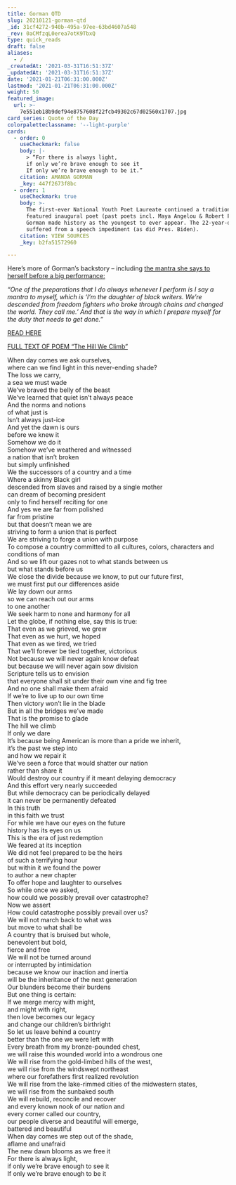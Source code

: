 ```yaml
---
title: Gorman QTD
slug: 20210121-gorman-qtd
_id: 31cf4272-940b-495a-97ee-63bd4607a548
_rev: 0aCMfzqL0erea7otK9TbxQ
type: quick_reads
draft: false
aliases:
  - /
_createdAt: '2021-03-31T16:51:37Z'
_updatedAt: '2021-03-31T16:51:37Z'
date: '2021-01-21T06:31:00.000Z'
lastmod: '2021-01-21T06:31:00.000Z'
weight: 50
featured_image:
  url: >-
    7e551eb18b9def94e8757608f22fcb49302c67d02560x1707.jpg
card_series: Quote of the Day
colorpaletteclassname: '--light-purple'
cards:
  - order: 0
    useCheckmark: false
    body: |-
      > “For there is always light,  
      if only we’re brave enough to see it  
      If only we’re brave enough to be it.”
    citation: AMANDA GORMAN
    _key: 447f2673f8bc
  - order: 1
    useCheckmark: true
    body: >-
      The first-ever National Youth Poet Laureate continued a tradition of a
      featured inaugural poet (past poets incl. Maya Angelou & Robert Frost) –
      Gorman made history as the youngest to ever appear. The 22-year-old once
      suffered from a speech impediment (as did Pres. Biden).
    citation: VIEW SOURCES
    _key: b2fa51572960

---
```

Here’s more of Gorman’s backstory – including [the mantra she says to herself before a big performance:](https://www.cbsnews.com/news/amanda-gorman-inaugural-poet/)

_“One of the preparations that I do always whenever I perform is I say a mantra to myself, which is ‘I’m the daughter of black writers. We’re descended from freedom fighters who broke through chains and changed the world. They call me.’ And that is the way in which I prepare myself for the duty that needs to get done.”_

[READ HERE](https://www.cbsnews.com/news/amanda-gorman-inaugural-poet/)

[F](https://thehill.com/homenews/news/535052-read-transcript-of-amanda-gormans-inaugural-poem)[ULL TEXT OF POEM “The Hill We Climb”](https://thehill.com/homenews/news/535052-read-transcript-of-amanda-gormans-inaugural-poem)

When day comes we ask ourselves,  
where can we find light in this never-ending shade?  
The loss we carry,  
a sea we must wade  
We’ve braved the belly of the beast  
We’ve learned that quiet isn’t always peace  
And the norms and notions  
of what just is  
Isn’t always just-ice  
And yet the dawn is ours  
before we knew it  
Somehow we do it  
Somehow we’ve weathered and witnessed  
a nation that isn’t broken  
but simply unfinished  
We the successors of a country and a time  
Where a skinny Black girl  
descended from slaves and raised by a single mother  
can dream of becoming president  
only to find herself reciting for one  
And yes we are far from polished  
far from pristine  
but that doesn’t mean we are  
striving to form a union that is perfect  
We are striving to forge a union with purpose  
To compose a country committed to all cultures, colors, characters and  
conditions of man  
And so we lift our gazes not to what stands between us  
but what stands before us  
We close the divide because we know, to put our future first,  
we must first put our differences aside  
We lay down our arms  
so we can reach out our arms  
to one another  
We seek harm to none and harmony for all  
Let the globe, if nothing else, say this is true:  
That even as we grieved, we grew  
That even as we hurt, we hoped  
That even as we tired, we tried  
That we’ll forever be tied together, victorious  
Not because we will never again know defeat  
but because we will never again sow division  
Scripture tells us to envision  
that everyone shall sit under their own vine and fig tree  
And no one shall make them afraid  
If we’re to live up to our own time  
Then victory won’t lie in the blade  
But in all the bridges we’ve made  
That is the promise to glade  
The hill we climb  
If only we dare  
It’s because being American is more than a pride we inherit,  
it’s the past we step into  
and how we repair it  
We’ve seen a force that would shatter our nation  
rather than share it  
Would destroy our country if it meant delaying democracy  
And this effort very nearly succeeded  
But while democracy can be periodically delayed  
it can never be permanently defeated  
In this truth  
in this faith we trust  
For while we have our eyes on the future  
history has its eyes on us  
This is the era of just redemption  
We feared at its inception  
We did not feel prepared to be the heirs  
of such a terrifying hour  
but within it we found the power  
to author a new chapter  
To offer hope and laughter to ourselves  
So while once we asked,  
how could we possibly prevail over catastrophe?  
Now we assert  
How could catastrophe possibly prevail over us?  
We will not march back to what was  
but move to what shall be  
A country that is bruised but whole,  
benevolent but bold,  
fierce and free  
We will not be turned around  
or interrupted by intimidation  
because we know our inaction and inertia  
will be the inheritance of the next generation  
Our blunders become their burdens  
But one thing is certain:  
If we merge mercy with might,  
and might with right,  
then love becomes our legacy  
and change our children’s birthright  
So let us leave behind a country  
better than the one we were left with  
Every breath from my bronze-pounded chest,  
we will raise this wounded world into a wondrous one  
We will rise from the gold-limbed hills of the west,  
we will rise from the windswept northeast  
where our forefathers first realized revolution  
We will rise from the lake-rimmed cities of the midwestern states,  
we will rise from the sunbaked south  
We will rebuild, reconcile and recover  
and every known nook of our nation and  
every corner called our country,  
our people diverse and beautiful will emerge,  
battered and beautiful  
When day comes we step out of the shade,  
aflame and unafraid  
The new dawn blooms as we free it  
For there is always light,  
if only we’re brave enough to see it  
If only we’re brave enough to be it